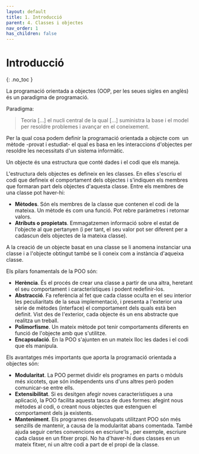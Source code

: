 ```yaml
---
layout: default
title: 1. Introducció
parent: 4. Classes i objectes
nav_order: 1
has_children: false
---
```


# Introducció
{: .no_toc }

La programació orientada a objectes (OOP, per les seues sigles en
anglès) és un paradigma de programació.

Paradigma:

> Teoria \[…\] el nucli central de la qual \[…\] suministra la base i el
> model per resoldre problemes i avançar en el coneixement.

Per la qual cosa podem definir la programació orientada a objecte com 
un mètode -provat i estudiat- el qual es basa en les interaccions
d'objectes per resoldre les necessitats d'un sistema informàtic.

Un objecte és una estructura que conté dades i el codi que els maneja.

L'estructura dels objectes es defineix en les classes. En elles s'escriu
el codi que defineix el comportament dels objectes i s'indiquen els
membres que formaran part dels objectes d'aquesta classe. Entre els
membres de una classe pot haver-hi:

  - **Mètodes**. Són els membres de la classe que contenen el codi de la
    mateixa. Un mètode és com una funció. Pot rebre paràmetres i
    retornar valors.
  - **Atributs o propietats**. Emmagatzemen informació sobre el estat de
    l'objecte al que pertanyen (i per tant, el seu valor pot ser
    diferent per a cadascun dels objectes de la mateixa classe).

A la creació de un objecte basat en una classe se li anomena instanciar
una classe i a l'objecte obtingut també se li coneix com a instància
d'aqueixa classe.

Els pilars fonamentals de la POO són:

  - **Herència**. És el procés de crear una classe a partir de una altra,
    heretant el seu comportament i característiques i podent
    redefinir-los.
  - **Abstracció**. Fa referència al fet que cada classe oculta en el seu
    interior les peculiaritats de la seua implementació, i presenta a
    l'exterior una sèrie de mètodes (interface) el comportament dels
    quals està ben definit. Vist des de l'exterior, cada objecte és un
    ens abstracte que realitza un treball.
  - **Polimorfisme**. Un mateix mètode pot tenir comportaments diferents en
    funció de l'objecte amb que s'utilitze.
  - **Encapsulació**. En la POO s'ajunten en un mateix lloc les dades i el
    codi que els manipula.

Els avantatges més importants que aporta la programació orientada a
objectes són:

  - **Modularitat**. La POO permet dividir els programes en parts o
    mòduls més xicotets, que són independents uns d'uns altres però
    poden comunicar-se entre ells.
  - **Extensibilitat**. Si es desitgen afegir noves característiques a
    una aplicació, la POO facilita aquesta tasca de dues formes: afegint
    nous mètodes al codi, o creant nous objectes que estenguen el
    comportament dels ja existents.
  - **Manteniment**. Els programes desenvolupats utilitzant POO són més
    senzills de mantenir, a causa de la modularitat abans comentada.
    També ajuda seguir certes convencions en escriure'ls , per exemple,
    escriure cada classe en un fitxer propi. No ha d'haver-hi dues
    classes en un mateix fitxer, ni un altre codi a part de el propi de
    la classe.